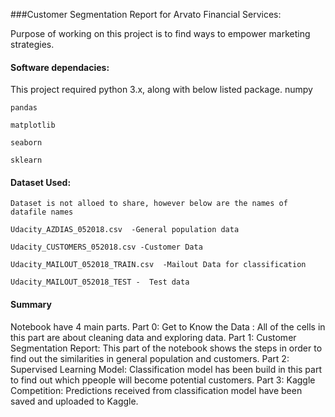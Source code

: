 ###Customer Segmentation Report for Arvato Financial Services: 

Purpose of working on this project is to find ways to empower marketing strategies.

#### Software dependacies:
This project required python 3.x, along with below listed package.
	numpy
	
	pandas
	
	matplotlib
	
	seaborn
	
	sklearn
	
#### Dataset Used:
	Dataset is not alloed to share, however below are the names of datafile names
	
	Udacity_AZDIAS_052018.csv  -General population data
	
	Udacity_CUSTOMERS_052018.csv -Customer Data
	
	Udacity_MAILOUT_052018_TRAIN.csv  -Mailout Data for classification
	
	Udacity_MAILOUT_052018_TEST -  Test data
	

#### Summary
Notebook have 4 main parts. 
Part 0: Get to Know the Data : All of the cells in this part are about cleaning data and exploring data.
Part 1: Customer Segmentation Report: This part of the notebook shows the steps in order to find out the similarities in general population and customers.
Part 2: Supervised Learning Model: Classification model has been build in this part to find out which ppeople will become potential customers.
Part 3: Kaggle Competition: Predictions received from classification model have been saved and uploaded to Kaggle.
